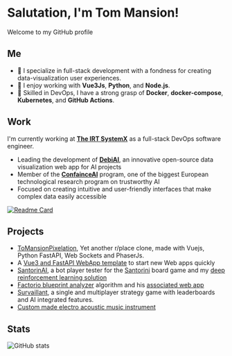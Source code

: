 # Salutation, I'm Tom Mansion!
Welcome to my GitHub profile

## Me
- 🌟 I specialize in full-stack development with a fondness for creating data-visualization user experiences.
- 🔧 I enjoy working with **Vue3Js**, **Python**, and **Node.js**.
- 🚀 Skilled in DevOps, I have a strong grasp of **Docker**, **docker-compose**, **Kubernetes**, and **GitHub Actions**.

## Work
I'm currently working at **[The IRT SystemX](https://www.irt-systemx.fr/en)** as a full-stack DevOps software engineer.

- Leading the development of **[DebiAI](https://debiai.irt-systemx.fr/)**, an innovative open-source data visualization web app for AI projects
- Member of the **[ConfainceAI](https://www.confiance.ai/en/)** program, one of the biggest European technological research program on trustworthy AI
- Focused on creating intuitive and user-friendly interfaces that make complex data easily accessible

[![Readme Card](https://github-readme-stats.vercel.app/api/pin/?username=debiai&repo=debiai&theme=react)](https://github.com/debiai/debiai)

## Projects
- [ToMansionPixelation](https://github.com/Tomansion/ToMansion-Pixelation), Yet another r/place clone, made with Vuejs, Python FastAPI, Web Sockets and PhaserJs.
- A [Vue3 and FastAPI WebApp template](https://github.com/Tomansion/Vue3-FastAPI-WebApp-template/) to start new Web apps quickly
- [SantorinAI](https://github.com/Tomansion/SantorinAI), a bot player tester for the [Santorini](https://boardgamegeek.com/boardgame/194655/santorini) board game and my [deep reinforcement learning solution](https://github.com/Tomansion/ToManTorinAI)
- [Factorio blueprint analyzer](https://github.com/Tomansion/factorio_blueprint_analyser) algorithm and his [associated web app](https://github.com/Tomansion/factorio_blueprint_analyser_app)
- [Survaillant](https://survaillant.tomansion.fr/), a single and multiplayer strategy game with leaderboards and AI integrated features.
- [Custom made electro acoustic music instrument](http://tomansion.fr:8080/the-melocussion/)
 
## Stats
![GitHub stats](https://github-readme-stats.vercel.app/api?username=tomansion&theme=holi&show_icons=true&show=reviews)
